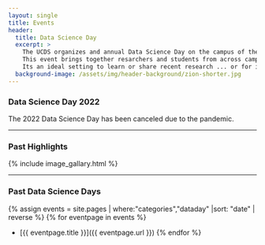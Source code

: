 ```yaml
---
layout: single
title: Events
header:
  title: Data Science Day
  excerpt: >
    The UCDS organizes and annual Data Science Day on the campus of the University of Utah.
    This event brings together resarchers and students from across campus and the community, and local industry.
    Its an ideal setting to learn or share recent research ... or for industry to recruit our most enganged students.
  background-image: /assets/img/header-background/zion-shorter.jpg
---
```


### Data Science Day 2022

The 2022 Data Science Day has been canceled due to the pandemic.

---

### Past Highlights
{% include image_gallary.html %}

---

### Past Data Science Days
{% assign events = site.pages | where:"categories","dataday" |sort: "date" | reverse %}
{% for eventpage in events %}
* [{{ eventpage.title }}]({{ eventpage.url }})
{% endfor %}
